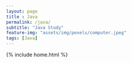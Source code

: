 ```yaml
--- 
layout: page
title : Java 
permalink: /java/
subtitle: "Java Study" 
feature-img: "assets/img/pexels/computer.jpeg"
tags: [Java]
---
```


{% include home.html %}
